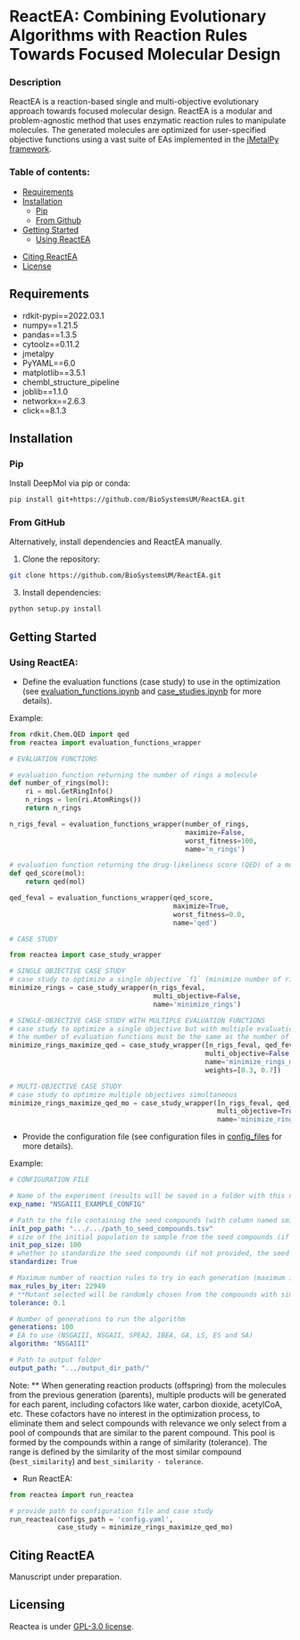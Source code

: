 # ReactEA: Combining Evolutionary Algorithms with Reaction Rules Towards Focused Molecular Design

### Description

ReactEA is a reaction-based single and multi-objective evolutionary approach towards focused molecular design. ReactEA is a 
modular and problem-agnostic method that uses enzymatic reaction rules to manipulate molecules.
The generated molecules are optimized for user-specified objective functions using a vast suite of EAs implemented in 
the [jMetalPy framework](https://github.com/jMetal/jMetalPy).

### Table of contents:

- [Requirements](#requirements)
- [Installation](#installation)
    - [Pip](#pip)
    - [From Github](#from-github)
- [Getting Started](#getting-started)
    - [Using ReactEA](#using-reactea)
<!-- - [About Us](#about-us) -->
- [Citing ReactEA](#citing-reactea)
- [License](#licensing)


## Requirements

- rdkit-pypi==2022.03.1
- numpy==1.21.5
- pandas==1.3.5
- cytoolz==0.11.2
- jmetalpy
- PyYAML==6.0
- matplotlib==3.5.1
- chembl_structure_pipeline
- joblib==1.1.0
- networkx==2.6.3
- click==8.1.3
  

## Installation

### Pip

Install DeepMol via pip or conda:

```bash
pip install git+https://github.com/BioSystemsUM/ReactEA.git
```

### From GitHub

Alternatively, install dependencies and ReactEA manually.

1. Clone the repository:
```bash
git clone https://github.com/BioSystemsUM/ReactEA.git
```

3. Install dependencies:
```bash
python setup.py install
```

## Getting Started

### Using ReactEA:

- Define the evaluation functions (case study) to use in the optimization 
(see [evaluation_functions.ipynb](examples/implementation_examples/evaluation_functions.ipynb) 
and [case_studies.ipynb](examples/implementation_examples/case_studies.ipynb) for more details).

Example:

```python
from rdkit.Chem.QED import qed
from reactea import evaluation_functions_wrapper

# EVALUATION FUNCTIONS

# evaluation function returning the number of rings a molecule
def number_of_rings(mol):
    ri = mol.GetRingInfo()
    n_rings = len(ri.AtomRings())
    return n_rings

n_rigs_feval = evaluation_functions_wrapper(number_of_rings, 
                                            maximize=False, 
                                            worst_fitness=100, 
                                            name='n_rings')

# evaluation function returning the drug-likeliness score (QED) of a molecule
def qed_score(mol):
    return qed(mol)

qed_feval = evaluation_functions_wrapper(qed_score, 
                                         maximize=True, 
                                         worst_fitness=0.0, 
                                         name='qed')

# CASE STUDY

from reactea import case_study_wrapper

# SINGLE OBJECTIVE CASE STUDY
# case study to optimize a single objective `f1` (minimize number of rings in a molecule)
minimize_rings = case_study_wrapper(n_rigs_feval, 
                                    multi_objective=False, 
                                    name='minimize_rings')

# SINGLE-OBJECTIVE CASE STUDY WITH MULTIPLE EVALUATION FUNCTIONS
# case study to optimize a single objective but with multiple evaluation functions `f1` and `f2` (minimize number of rings in a molecule and maximize qed)
# the number of evaluation functions must be the same as the number of values in weights and the sum of the weights must be 1
minimize_rings_maximize_qed = case_study_wrapper([n_rigs_feval, qed_feval], 
                                                 multi_objective=False, 
                                                 name='minimize_rings_maximize_qed', 
                                                 weights=[0.3, 0.7])

# MULTI-OBJECTIVE CASE STUDY
# case study to optimize multiple objectives simultaneous
minimize_rings_maximize_qed_mo = case_study_wrapper([n_rigs_feval, qed_feval], 
                                                    multi_objective=True, 
                                                    name='minimize_rings_maximize_qed_mo')
```
- Provide the configuration file (see configuration files in [config_files](examples/config_files/) for more details).

Example:

```yaml
# CONFIGURATION FILE

# Name of the experiment (results will be saved in a folder with this name (inside output folder))
exp_name: "NSGAIII_EXAMPLE_CONFIG"

# Path to the file containing the seed compounds (with column named smiles)
init_pop_path: ".../.../path_to_seed_compounds.tsv"
# size of the initial population to sample from the seed compounds (if not provided, all seed compounds will be used)
init_pop_size: 100
# whether to standardize the seed compounds (if not provided, the seed compounds will not be standardized)
standardize: True

# Maximum number of reaction rules to try in each generation (maximum is 22949)
max_rules_by_iter: 22949
# **Mutant selected will be randomly chosen from the compounds with similarity between `best_similarity` and `best_similarity - tolerance`
tolerance: 0.1

# Number of generations to run the algorithm
generations: 100
# EA to use (NSGAIII, NSGAII, SPEA2, IBEA, GA, LS, ES and SA)
algorithm: "NSGAIII"

# Path to output folder
output_path: ".../output_dir_path/"
```

Note: ** When generating reaction products (offspring) from the molecules from the previous generation (parents), 
multiple products will be generated for each parent, including cofactors like water, carbon dioxide,
acetylCoA, etc. These cofactors have no interest in the optimization process, to eliminate them and select compounds
with relevance we only select from a pool of compounds that are similar to the parent compound. This pool is formed by
the compounds within a range of similarity (tolerance). The range is defined by the similarity of the most 
similar compound (`best_similarity`) and `best_similarity - tolerance`.

- Run ReactEA:

```python
from reactea import run_reactea

# provide path to configuration file and case study
run_reactea(configs_path = 'config.yaml', 
            case_study = minimize_rings_maximize_qed_mo)
```

<!--
### Using the Command Line Interface

```bash
reactea config_file_path
```
-->

<!--
## About Us

ReactEA is managed by a team of contributors from the BioSystems group 
at the Centre of Biological Engineering, University of Minho.

This research was financed by Portuguese Funds through FCT – Fundação para 
a Ciência e a Tecnologia.
-->

## Citing ReactEA

Manuscript under preparation.

## Licensing

Reactea is under [GPL-3.0 license](https://raw.githubusercontent.com/BioSystemsUM/ReactEA/main/LICENSE?token=GHSAT0AAAAAABRR6Q6KOOQLKSYY3CL2BU66YXJHEXA).